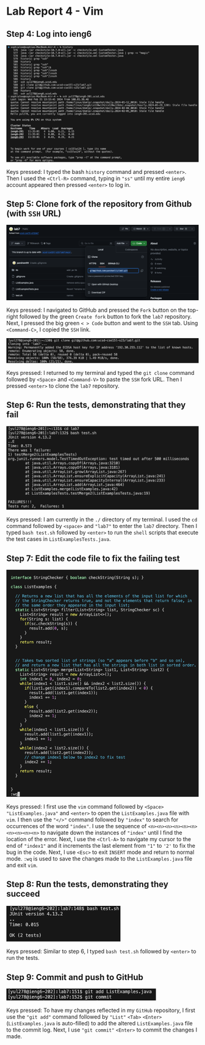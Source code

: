 # Lab Report 4 - Vim
## Step 4: Log into ieng6
![Image](lab4(1).png)

Keys pressed: I typed the bash ```history``` command and pressed ```<enter>```. Then I used the ```<Ctrl-R>``` command, typing in ```"ss"``` until my entire ```ieng6``` account appeared then pressed ```<enter>``` to log in. 


## Step 5: Clone fork of the repository from Github (with ```SSH``` URL)
![Image](lab4(fork).png)

Keys pressed: I navigated to GitHub and pressed the ```Fork``` button on the top-right followed by the green ```Create fork``` button to fork the ```lab7``` repository. Next, I pressed the big green ```< > Code``` button and went to the ```SSH``` tab. Using ```<Command-C>```, I copied the ```SSH``` link. 

![Image](lab4(2).png)

Keys pressed: I returned to my terminal and typed the ```git clone``` command followed by ```<Space>``` and ```<Command-V>``` to paste the ```SSH``` fork URL. Then I pressed ```<enter>``` to clone the ```lab7``` repository.

## Step 6: Run the tests, demonstrating that they fail
![Image](lab4(3).png)

Keys pressed: I am currently in the ```./``` directory of my terminal. I used the ```cd``` command followed by ```<space>``` and ```"lab7"``` to enter the ```lab7``` directory. Then I typed ```bash test.sh``` followed by ```<enter>``` to run the ```shell``` scripts that execute the test cases in ```ListExamplesTests.java```. 

## Step 7: Edit the code file to fix the failing test
![Image](lab4(4).png)

Keys pressed: I first use the ```vim``` command followed by ```<Space>``` ```"ListExamples.java"``` and ```<enter>``` to open the ```ListExamples.java``` file with ```vim```. I then use the ```"</>"``` command followed by ```"index"``` to search for occurrences of the word ```"index"```. I use the sequence of ```<n><n><n><n><n><n><n><n><n><n>``` to navigate down the instances of ```"index"``` until I find the location of the error. Next, I use the ```<Ctrl-A>``` to navigate my cursor to the end of ```"index1"``` and it increments the last element from ```"1"``` to ```'2'``` to fix the bug in the code. Next, I use ```<Esc>``` to exit ```INSERT``` mode and return to normal mode. ```:wq``` is used to save the changes made to the ```ListExamples.java``` file and exit ```vim```. 

## Step 8: Run the tests, demonstrating they succeed
![Image](lab4(5).png)

Keys pressed: Similar to step 6, I typed ```bash test.sh``` followed by ```<enter>``` to run the tests. 

## Step 9: Commit and push to GitHub
![Image](lab4(6).png)

Keys pressed: To have my changes reflected in my ```GitHub``` repository, I first use the ```"git add"``` command followed by ```"List"``` ```<Tab>``` ```<Enter>```(```ListExamples.java``` is auto-filled) to add the altered ```ListExamples.java``` file to the commit log. Next, I use ```"git commit"``` ```<Enter>``` to commit the changes I made. 










